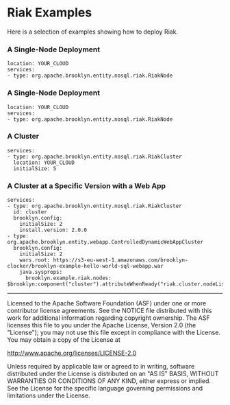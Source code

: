 # Riak Examples

Here is a selection of examples showing how to deploy Riak.


### A Single-Node Deployment

```
location: YOUR_CLOUD
services:
- type: org.apache.brooklyn.entity.nosql.riak.RiakNode
```


### A Single-Node Deployment

```
location: YOUR_CLOUD
services:
- type: org.apache.brooklyn.entity.nosql.riak.RiakNode
```


### A Cluster

```
services:
- type: org.apache.brooklyn.entity.nosql.riak.RiakCluster
  location: YOUR_CLOUD
  initialSize: 5
```


### A Cluster at a Specific Version with a Web App

```
services:
- type: org.apache.brooklyn.entity.nosql.riak.RiakCluster
  id: cluster
  brooklyn.config:
    initialSize: 2
    install.version: 2.0.0
- type: org.apache.brooklyn.entity.webapp.ControlledDynamicWebAppCluster
  brooklyn.config:
    initialSize: 2
    wars.root: https://s3-eu-west-1.amazonaws.com/brooklyn-clocker/brooklyn-example-hello-world-sql-webapp.war
    java.sysprops: 
      brooklyn.example.riak.nodes: $brooklyn:component("cluster").attributeWhenReady("riak.cluster.nodeList")
```

----
Licensed to the Apache Software Foundation (ASF) under one
or more contributor license agreements.  See the NOTICE file
distributed with this work for additional information
regarding copyright ownership.  The ASF licenses this file
to you under the Apache License, Version 2.0 (the
"License"); you may not use this file except in compliance
with the License.  You may obtain a copy of the License at

 http://www.apache.org/licenses/LICENSE-2.0

Unless required by applicable law or agreed to in writing,
software distributed under the License is distributed on an
"AS IS" BASIS, WITHOUT WARRANTIES OR CONDITIONS OF ANY
KIND, either express or implied.  See the License for the
specific language governing permissions and limitations
under the License.
